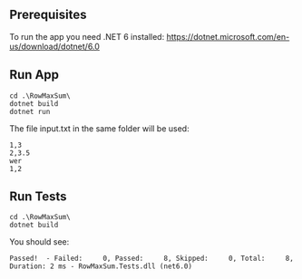 ## Prerequisites
To run the app you need .NET 6 installed: https://dotnet.microsoft.com/en-us/download/dotnet/6.0

## Run App
```
cd .\RowMaxSum\
dotnet build 
dotnet run
```

The file input.txt in the same folder will be used:
```
1,3
2,3.5
wer
1,2
```

## Run Tests
```
cd .\RowMaxSum\
dotnet build
```
You should see:
```
Passed!  - Failed:     0, Passed:     8, Skipped:     0, Total:     8, Duration: 2 ms - RowMaxSum.Tests.dll (net6.0)
```
